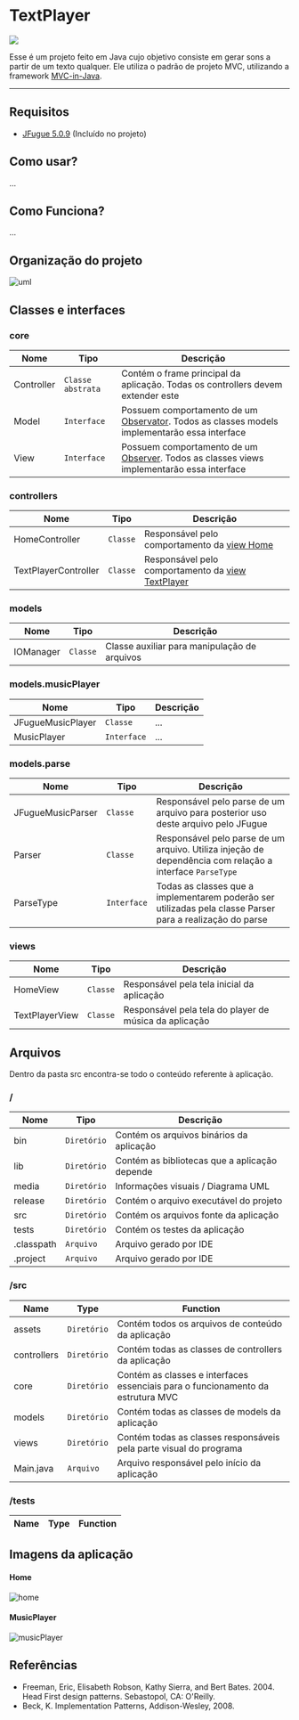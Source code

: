 # TextPlayer
![](https://github.com/williamniemiec/TextPlayer/blob/master/media/logo/logo.jpg?raw=true)

Esse é um projeto feito em Java cujo objetivo consiste em gerar sons a partir de um texto qualquer. Ele utiliza o padrão de projeto MVC, utilizando a framework [MVC-in-Java](https://github.com/williamniemiec/MVC-in-Java).

<hr />

## Requisitos
- [JFugue 5.0.9](https://github.com/williamniemiec/TextPlayer/blob/master/lib/jfugue-5.0.9.jar) (Incluído no projeto)

## Como usar?
...

## Como Funciona?
...

## Organização do projeto
![uml](https://github.com/williamniemiec/TextPlayer/blob/master/media/uml/uml.png?raw=true)

## Classes e interfaces

### core
|        Nome        | Tipo |	Descrição	|
|----------------|-------|--------------------------------------------------|
|		Controller 		|	`Classe abstrata`	| 	Contém o frame principal da aplicação. Todas os controllers devem extender este		|
|		Model 			|	`Interface`			| 	Possuem comportamento de um [Observator](https://www.javaworld.com/article/2077258/observer-and-observable.html). Todos as classes models implementarão essa interface		|
|		View 			|	`Interface`			| 	Possuem comportamento de um [Observer](https://www.javaworld.com/article/2077258/observer-and-observable.html). Todos as classes views implementarão essa interface		|


### controllers

|        Nome        | Tipo |	Descrição	|
|----------------|-------|--------------------------------------------------|
|	HomeController			|	`Classe`			|	Responsável pelo comportamento da [view Home](https://github.com/williamniemiec/TextPlayer/blob/master/src/views/HomeView.java)	|
|	TextPlayerController 	|	`Classe`			|	Responsável pelo comportamento da [view TextPlayer](https://github.com/williamniemiec/TextPlayer/blob/master/src/views/TextPlayerView.java)		|

### models

|        Nome        | Tipo |	Descrição	|
|----------------|-------|--------------------------------------------------|
|	IOManager 				|	`Classe`	| 	Classe auxiliar para manipulação de arquivos		|

### models.musicPlayer
|        Nome        | Tipo |	Descrição	|
|----------------|-------|--------------------------------------------------|
|	JFugueMusicPlayer 				|	`Classe`	| 	...		|
|	MusicPlayer 				|	`Interface`		| 	...		|

### models.parse
|        Nome        | Tipo |	Descrição	|
|----------------|-------|--------------------------------------------------|
|	JFugueMusicParser 		|	`Classe`	| 	Responsável pelo parse de um arquivo para posterior uso deste arquivo pelo JFugue		|
|	Parser 					|	`Classe`	| 	Responsável pelo parse de um arquivo. Utiliza injeção de dependência com relação a interface `ParseType`	|
|	ParseType 				|	`Interface`	| 	Todas as classes que a implementarem poderão ser utilizadas pela classe Parser para a realização do parse		|

### views

|        Nome        | Tipo |	Descrição	|
|----------------|-------|--------------------------------------------------|
|	HomeView 				|	`Classe`	| 	Responsável pela tela inicial da aplicação		|
|	TextPlayerView			|	`Classe`	|	Responsável pela tela do player de música da aplicação	|



## Arquivos
Dentro da pasta src encontra-se todo o conteúdo referente à aplicação.

### /
|Nome| Tipo| Descrição
|------- | --- | ----
| bin	|	 `Diretório`	| Contém os arquivos binários da aplicação |
| lib	|	 `Diretório`	| Contém as bibliotecas que a aplicação depende |
| media|	 `Diretório`	| Informações visuais / Diagrama UML|
| release |	 `Diretório`	| Contém o arquivo executável do projeto |
| src 	|	 `Diretório`	| Contém os arquivos fonte da aplicação |
| tests |	 `Diretório`	| Contém os testes da aplicação |
| .classpath |	 `Arquivo`	| Arquivo gerado por IDE |
| .project	 |	 `Arquivo`	| Arquivo gerado por IDE |

### /src
|Name| Type| Function
|------- | --- | ----
| 	assets				| `Diretório`	| Contém todos os arquivos de conteúdo da aplicação
| 	controllers 		| `Diretório`	| Contém todas as classes de controllers da aplicação
| 	core 				| `Diretório`	| Contém as classes e interfaces essenciais para o funcionamento da estrutura MVC
| 	models 				| `Diretório`	| Contém todas as classes de models da aplicação
| 	views 				| `Diretório`	| Contém todas as classes responsáveis pela parte visual do programa
| 	Main.java 			| `Arquivo`		| Arquivo responsável pelo início da aplicação

### /tests
|Name| Type| Function
|------- | --- | ----

## Imagens da aplicação

#### Home
![home](https://github.com/williamniemiec/TextPlayer/blob/master/media/app/home.png?raw=true)

#### MusicPlayer
![musicPlayer](https://github.com/williamniemiec/TextPlayer/blob/master/media/app/musicPlayer.png?raw=true)

## Referências
- Freeman, Eric, Elisabeth Robson, Kathy Sierra, and Bert Bates. 2004. Head First design patterns. Sebastopol, CA: O'Reilly. 
- Beck, K. Implementation Patterns, Addison-Wesley, 2008.